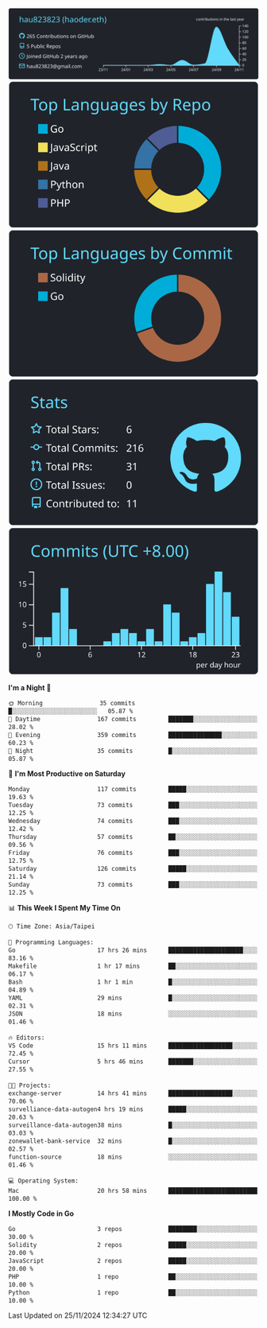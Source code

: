 [![](https://raw.githubusercontent.com/hau823823/hau823823/master/profile-summary-card-output/react/0-profile-details.svg)](https://github.com/vn7n24fzkq/github-profile-summary-cards)
[![](https://raw.githubusercontent.com/hau823823/hau823823/master/profile-summary-card-output/react/1-repos-per-language.svg)](https://github.com/vn7n24fzkq/github-profile-summary-cards) [![](https://raw.githubusercontent.com/hau823823/hau823823/master/profile-summary-card-output/react/2-most-commit-language.svg)](https://github.com/vn7n24fzkq/github-profile-summary-cards)
[![](https://raw.githubusercontent.com/hau823823/hau823823/master/profile-summary-card-output/react/3-stats.svg)](https://github.com/vn7n24fzkq/github-profile-summary-cards) [![](https://raw.githubusercontent.com/hau823823/hau823823/master/profile-summary-card-output/react/4-productive-time.svg)](https://github.com/vn7n24fzkq/github-profile-summary-cards)

<!--START_SECTION:waka-->
**I'm a Night 🦉** 

```text
🌞 Morning                35 commits          █░░░░░░░░░░░░░░░░░░░░░░░░   05.87 % 
🌆 Daytime                167 commits         ███████░░░░░░░░░░░░░░░░░░   28.02 % 
🌃 Evening                359 commits         ███████████████░░░░░░░░░░   60.23 % 
🌙 Night                  35 commits          █░░░░░░░░░░░░░░░░░░░░░░░░   05.87 % 
```
📅 **I'm Most Productive on Saturday** 

```text
Monday                   117 commits         █████░░░░░░░░░░░░░░░░░░░░   19.63 % 
Tuesday                  73 commits          ███░░░░░░░░░░░░░░░░░░░░░░   12.25 % 
Wednesday                74 commits          ███░░░░░░░░░░░░░░░░░░░░░░   12.42 % 
Thursday                 57 commits          ██░░░░░░░░░░░░░░░░░░░░░░░   09.56 % 
Friday                   76 commits          ███░░░░░░░░░░░░░░░░░░░░░░   12.75 % 
Saturday                 126 commits         █████░░░░░░░░░░░░░░░░░░░░   21.14 % 
Sunday                   73 commits          ███░░░░░░░░░░░░░░░░░░░░░░   12.25 % 
```


📊 **This Week I Spent My Time On** 

```text
🕑︎ Time Zone: Asia/Taipei

💬 Programming Languages: 
Go                       17 hrs 26 mins      █████████████████████░░░░   83.16 % 
Makefile                 1 hr 17 mins        ██░░░░░░░░░░░░░░░░░░░░░░░   06.17 % 
Bash                     1 hr 1 min          █░░░░░░░░░░░░░░░░░░░░░░░░   04.89 % 
YAML                     29 mins             █░░░░░░░░░░░░░░░░░░░░░░░░   02.31 % 
JSON                     18 mins             ░░░░░░░░░░░░░░░░░░░░░░░░░   01.46 % 

🔥 Editors: 
VS Code                  15 hrs 11 mins      ██████████████████░░░░░░░   72.45 % 
Cursor                   5 hrs 46 mins       ███████░░░░░░░░░░░░░░░░░░   27.55 % 

🐱‍💻 Projects: 
exchange-server          14 hrs 41 mins      ██████████████████░░░░░░░   70.06 % 
survelliance-data-autogen4 hrs 19 mins       █████░░░░░░░░░░░░░░░░░░░░   20.63 % 
surveillance-data-autogen38 mins             █░░░░░░░░░░░░░░░░░░░░░░░░   03.03 % 
zonewallet-bank-service  32 mins             █░░░░░░░░░░░░░░░░░░░░░░░░   02.57 % 
function-source          18 mins             ░░░░░░░░░░░░░░░░░░░░░░░░░   01.46 % 

💻 Operating System: 
Mac                      20 hrs 58 mins      █████████████████████████   100.00 % 
```

**I Mostly Code in Go** 

```text
Go                       3 repos             ████████░░░░░░░░░░░░░░░░░   30.00 % 
Solidity                 2 repos             █████░░░░░░░░░░░░░░░░░░░░   20.00 % 
JavaScript               2 repos             █████░░░░░░░░░░░░░░░░░░░░   20.00 % 
PHP                      1 repo              ██░░░░░░░░░░░░░░░░░░░░░░░   10.00 % 
Python                   1 repo              ██░░░░░░░░░░░░░░░░░░░░░░░   10.00 % 
```




 Last Updated on 25/11/2024 12:34:27 UTC
<!--END_SECTION:waka-->
